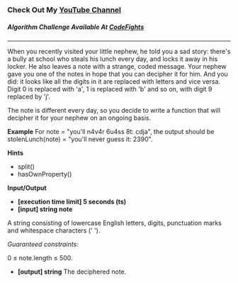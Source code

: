 ### Check Out My [YouTube Channel](https://www.youtube.com/@golbargnet)

##### Algorithm Challenge Available At [CodeFights](https://codefights.com/arcade/code-arcade/lab-of-transformations/M97sbwRp3tGy8uAb8)
---
When you recently visited your little nephew, he told you a sad story: there's a bully at school who steals his lunch every day, and locks it away in his locker. He also leaves a note with a strange, coded message. Your nephew gave you one of the notes in hope that you can decipher it for him. And you did: it looks like all the digits in it are replaced with letters and vice versa. Digit 0 is replaced with 'a', 1 is replaced with 'b' and so on, with digit 9 replaced by 'j'.

The note is different every day, so you decide to write a function that will decipher it for your nephew on an ongoing basis.

**Example**
For note = "you'll n4v4r 6u4ss 8t: cdja", the output should be
stolenLunch(note) = "you'll never guess it: 2390".

**Hints**
-   split()
-   hasOwnProperty()

**Input/Output**

- **[execution time limit] 5 seconds (ts)**
- **[input] string note**

A string consisting of lowercase English letters, digits, punctuation marks and whitespace characters (' ').

*Guaranteed constraints:*

0 ≤ note.length ≤ 500.

-   **[output] string**
    The deciphered note.

